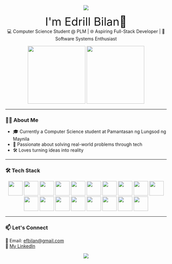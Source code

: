 <p align="center">
  <img src="https://capsule-render.vercel.app/api?text=Hey Everyone!🕹️&animation=fadeIn&type=waving&color=gradient&height=100"/>
</p>

<p align="center">
  <span style="font-size: 2.5em;">I'm Edrill Bilan👋 </span><br>
  💻 Computer Science Student @ PLM | 🌐 Aspiring Full-Stack Developer | 🔧 Software Systems Enthusiast
</p>

<p align="center">
  <img src="https://github-readme-streak-stats.herokuapp.com/?user=PyroJayxX&theme=tokyonight" height="180"/>
  <img src="https://github-readme-stats.vercel.app/api/top-langs/?username=PyroJayxX&layout=compact&langs_count=8&theme=tokyonight&size_weight=0.5&count_weight=2.5" height="180"/>
</p>

---

### 👨‍💻 About Me

- 🎓 Currently a Computer Science student at Pamantasan ng Lungsod ng Maynila 
- 🧠 Passionate about solving real-world problems through tech  
- 🛠️ Loves turning ideas into reality

---

### 🛠️ Tech Stack

<p align="center">
  <img src="https://cdn.jsdelivr.net/gh/devicons/devicon@latest/icons/c/c-original.svg" width="45" height="45"/>
  <img src="https://cdn.jsdelivr.net/gh/devicons/devicon@latest/icons/java/java-original-wordmark.svg" width="45" height="45"/>
  <img src="https://cdn.jsdelivr.net/gh/devicons/devicon@latest/icons/python/python-original-wordmark.svg" width="45" height="45"/>
  <img src="https://cdn.jsdelivr.net/gh/devicons/devicon@latest/icons/cplusplus/cplusplus-original.svg" width="45" height="45"/>
  <img src="https://cdn.jsdelivr.net/gh/devicons/devicon@latest/icons/go/go-original-wordmark.svg" width="45" height="45"/>
  <img src="https://cdn.jsdelivr.net/gh/devicons/devicon@latest/icons/html5/html5-original.svg" width="45" height="45"/>
  <img src="https://cdn.jsdelivr.net/gh/devicons/devicon@latest/icons/css3/css3-original.svg" width="45" height="45"/>
  <img src="https://cdn.jsdelivr.net/gh/devicons/devicon@latest/icons/javascript/javascript-original.svg" width="45" height="45"/>
  <img src="https://cdn.jsdelivr.net/gh/devicons/devicon@latest/icons/mysql/mysql-original-wordmark.svg" width="45" height="45"/>
  <img src="https://cdn.jsdelivr.net/gh/devicons/devicon@latest/icons/postgresql/postgresql-original-wordmark.svg" width="45" height="45"/>
  <img src="https://cdn.jsdelivr.net/gh/devicons/devicon@latest/icons/firebase/firebase-original-wordmark.svg" width="45" height="45"/>
  <img src="https://cdn.jsdelivr.net/gh/devicons/devicon@latest/icons/react/react-original-wordmark.svg" width="45" height="45"/>
  <img src="https://cdn.jsdelivr.net/gh/devicons/devicon@latest/icons/tailwindcss/tailwindcss-original.svg" width="45" height="45"/>
  <img src="https://cdn.jsdelivr.net/gh/devicons/devicon@latest/icons/django/django-plain.svg" width="45" height="45"/>
  <img src="https://cdn.jsdelivr.net/gh/devicons/devicon@latest/icons/figma/figma-original.svg" width="45" height="45"/>
  <img src="https://cdn.jsdelivr.net/gh/devicons/devicon@latest/icons/vscode/vscode-original.svg" width="45" height="45"/>
  <img src="https://cdn.jsdelivr.net/gh/devicons/devicon@latest/icons/androidstudio/androidstudio-original.svg" width="45" height="45"/>
  <img src="https://cdn.jsdelivr.net/gh/devicons/devicon@latest/icons/wordpress/wordpress-plain-wordmark.svg" width="45" height="45"/>
</p>

---

### 📫 Let's Connect
📧 Email: efbilan@gmail.com<br>
💼 [My LinkedIn](https://www.linkedin.com/in/edrill-bilan-874741283/)

<p align="center">
  <img src="https://capsule-render.vercel.app/api?type=waving&color=0:00BFFF,100:1E90FF&height=100&section=footer"/>
</p>